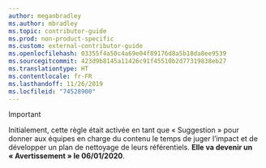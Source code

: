 ```yaml
---
author: meganbradley
ms.author: mbradley
ms.topic: contributor-guide
ms.prod: non-product-specific
ms.custom: external-contributor-guide
ms.openlocfilehash: 03355f4a50c4a69e04f89176d8a5b18da8ee9539
ms.sourcegitcommit: 423d9b8145a11426c91f45510b2d77319838eb27
ms.translationtype: HT
ms.contentlocale: fr-FR
ms.lasthandoff: 11/26/2019
ms.locfileid: "74528900"
---
```

> [!IMPORTANT]
> Initialement, cette règle était activée en tant que « Suggestion » pour donner aux équipes en charge du contenu le temps de juger l’impact et de développer un plan de nettoyage de leurs référentiels. **Elle va devenir un « Avertissement » le 06/01/2020**.
